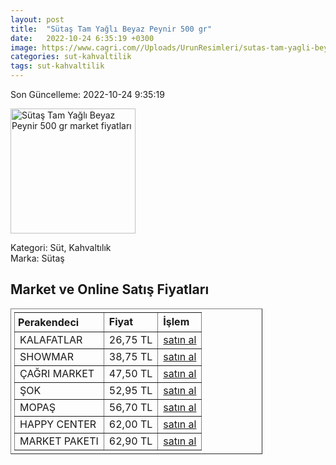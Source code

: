 ```yaml
---
layout: post
title:  "Sütaş Tam Yağlı Beyaz Peynir 500 gr"
date:   2022-10-24 6:35:19 +0300
image: https://www.cagri.com//Uploads/UrunResimleri/sutas-tam-yagli-beyaz-peynir-500-gr-5-4a03.jpg
categories: sut-kahvaltilik
tags: sut-kahvaltilik
---
```


Son Güncelleme: 2022-10-24 9:35:19

<img src="https://www.cagri.com//Uploads/UrunResimleri/sutas-tam-yagli-beyaz-peynir-500-gr-5-4a03.jpg" width="200" alt="Sütaş Tam Yağlı Beyaz Peynir 500 gr market fiyatları" />

Kategori: Süt, Kahvaltılık
<br />
Marka: Sütaş

<h2>Market ve Online Satış Fiyatları</h2>

<table border="1" style="padding: 5px;width:80%;">
  <tr>
    <td style="padding: 5px;"><strong>Perakendeci</strong></td>
    <td><strong>Fiyat</strong></td>
    <td><strong>İşlem</strong></td>
  </tr>
  <tr>
              <td title="Kalafatlar">KALAFATLAR</td>
              <td>26,75 TL</td>
              <td><a title="Kalafatlar" target="_blank" href="https://www.kalafatlar.com/urun/sutas-tam-yagli-beyaz-peynir-250-gr">satın al</a></td>
            </tr><tr>
              <td title="Showmar">SHOWMAR</td>
              <td>38,75 TL</td>
              <td><a title="Showmar" target="_blank" href="https://www.showmar.com.tr/urun/sutas-b-peynir-500gr-pvc">satın al</a></td>
            </tr><tr>
              <td title="Çağrı Market">ÇAĞRI MARKET</td>
              <td>47,50 TL</td>
              <td><a title="Çağrı Market" target="_blank" href="https://www.cagri.com/sutas-tam-yagli-beyaz-peynir-500-gr">satın al</a></td>
            </tr><tr>
              <td title="Şok">ŞOK</td>
              <td>52,95 TL</td>
              <td><a title="Şok" target="_blank" href="https://www.sokmarket.com.tr/tam-yagli-beyaz-peynir-500-gr-p-3639/">satın al</a></td>
            </tr><tr>
              <td title="Mopaş">MOPAŞ</td>
              <td>56,70 TL</td>
              <td><a title="Mopaş" target="_blank" href="https://www.mopas.com.tr/sutas-tam-yagli-beyaz-peynir-500-gr/p/47790">satın al</a></td>
            </tr><tr>
              <td title="Happy Center">HAPPY CENTER</td>
              <td>62,00 TL</td>
              <td><a title="Happy Center" target="_blank" href="https://www.happycenter.com.tr/Sutas_Tam_Yagli_Beyaz_Peynir_500_Gr">satın al</a></td>
            </tr><tr>
              <td title="Market Paketi">MARKET PAKETI</td>
              <td>62,90 TL</td>
              <td><a title="Market Paketi" target="_blank" href="https://www.marketpaketi.com.tr/sutas-tam-yagli-beyaz-peynir-500-gr-p-1021">satın al</a></td>
            </tr>
</table>
